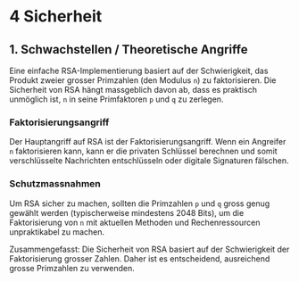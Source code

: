 # 4 Sicherheit

## 1. Schwachstellen / Theoretische Angriffe

Eine einfache RSA-Implementierung basiert auf der Schwierigkeit, das Produkt zweier grosser Primzahlen (den Modulus `n`) zu faktorisieren. Die Sicherheit von RSA hängt massgeblich davon ab, dass es praktisch unmöglich ist, `n` in seine Primfaktoren `p` und `q` zu zerlegen. 

### Faktorisierungsangriff

Der Hauptangriff auf RSA ist der Faktorisierungsangriff. Wenn ein Angreifer `n` faktorisieren kann, kann er die privaten Schlüssel berechnen und somit verschlüsselte Nachrichten entschlüsseln oder digitale Signaturen fälschen. 

### Schutzmassnahmen

Um RSA sicher zu machen, sollten die Primzahlen `p` und `q` gross genug gewählt werden (typischerweise mindestens 2048 Bits), um die Faktorisierung von `n` mit aktuellen Methoden und Rechenressourcen unpraktikabel zu machen.

Zusammengefasst: Die Sicherheit von RSA basiert auf der Schwierigkeit der Faktorisierung grosser Zahlen. Daher ist es entscheidend, ausreichend grosse Primzahlen zu verwenden.

<br>
<br>
<VisKeySizeBruteForce></VisKeySizeBruteForce>